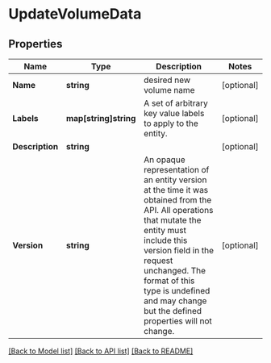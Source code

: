# UpdateVolumeData

## Properties

Name | Type | Description | Notes
------------ | ------------- | ------------- | -------------
**Name** | **string** | desired new volume name  | [optional] 
**Labels** | **map[string]string** | A set of arbitrary key value labels to apply to the entity.  | [optional] 
**Description** | **string** |  | [optional] 
**Version** | **string** | An opaque representation of an entity version at the time it was obtained from the API. All operations that mutate the entity must include this version field in the request unchanged. The format of this type is undefined and may change but the defined properties will not change.  | [optional] 

[[Back to Model list]](../README.md#documentation-for-models) [[Back to API list]](../README.md#documentation-for-api-endpoints) [[Back to README]](../README.md)


